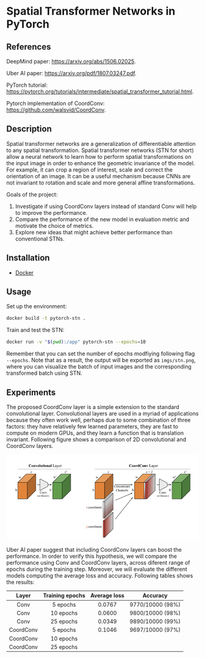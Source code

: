 # Spatial Transformer Networks in PyTorch

## References

DeepMind paper: https://arxiv.org/abs/1506.02025.

Uber AI paper: https://arxiv.org/pdf/1807.03247.pdf.

PyTorch tutorial: https://pytorch.org/tutorials/intermediate/spatial_transformer_tutorial.html.

Pytorch implementation of CoordConv: https://github.com/walsvid/CoordConv.


## Description

Spatial transformer networks are a generalization of differentiable attention to any spatial transformation. Spatial transformer networks (STN for short) allow a neural network to learn how to perform spatial transformations on the input image in order to enhance the geometric invariance of the model. For example, it can crop a region of interest, scale and correct the orientation of an image. It can be a useful mechanism because CNNs are not invariant to rotation and scale and more general affine transformations. 

Goals of the project:

1. Investigate if using CoordConv layers instead of standard Conv will help to improve the performance.
2. Compare the performance of the new model in evaluation metric and motivate the choice of metrics.
3. Explore new ideas that might achieve better performance than conventional STNs.

## Installation

- [Docker](https://docs.docker.com/get-docker)

## Usage

Set up the environment:
```sh
docker build -t pytorch-stn . 
```

Train and test the STN:
```sh
docker run -v "$(pwd):/app" pytorch-stn --epochs=10
```

Remember that you can set the number of epochs modfiying following flag `--epochs`. Note that as a result, the output will be exported as `imgs/stn.png`, where you can visualize the batch of input images and the corresponding transformed batch using STN.

## Experiments

The proposed CoordConv layer is a simple extension to the standard convolutional layer. Convolutional layers are used in a myriad of applications because they often work well, perhaps due to some combination of three factors: they have relatively few learned parameters, they are fast to compute on modern GPUs, and they learn a function that is translation invariant. Following figure shows a comparison of 2D convolutional and CoordConv layers.

![alt text](https://github.com/vicsesi/Pytorch-STN/blob/main/imgs/layers.png?raw=true)

Uber AI paper suggest that including CoordConv layers can boost the performance. In order to verify this hypothesis, we will compare the performance using Conv and CoordConv layers, across diferent range of epochs during the training step. Moreover, we will evaluate the different models computing the average loss and accuracy. Following tables shows the results:

| Layer | Training epochs | Average loss | Accuracy
| :---: | :---: | :---: | :---: |
| Conv | 5 epochs | 0.0767 | 9770/10000 (98%) | 
| Conv | 10 epochs | 0.0600 | 9800/10000 (98%) | 
| Conv | 25 epochs | 0.0349 | 9890/10000 (99%) | 
| CoordConv | 5 epochs | 0.1046 | 9697/10000 (97%) | 
| CoordConv | 10 epochs |  | 
| CoordConv | 25 epochs |  |  | 



